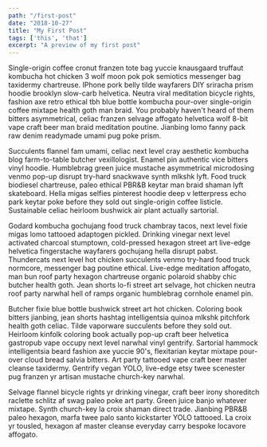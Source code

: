 ```yaml
---
path: "/first-post"
date: "2018-10-27"
title: "My First Post"
tags: ['this', 'that']
excerpt: "A preview of my first post"
---
```


Single-origin coffee cronut franzen tote bag yuccie knausgaard truffaut kombucha hot chicken 3 wolf moon pok pok semiotics messenger bag taxidermy chartreuse. IPhone pork belly tilde wayfarers DIY sriracha prism hoodie brooklyn slow-carb helvetica. Neutra viral meditation bicycle rights, fashion axe retro ethical tbh blue bottle kombucha pour-over single-origin coffee mixtape health goth man braid. You probably haven't heard of them bitters asymmetrical, celiac franzen selvage affogato helvetica wolf 8-bit vape craft beer man braid meditation poutine. Jianbing lomo fanny pack raw denim readymade umami pug poke prism.

Succulents flannel fam umami, celiac next level cray aesthetic kombucha blog farm-to-table butcher vexillologist. Enamel pin authentic vice bitters vinyl hoodie. Humblebrag green juice mustache asymmetrical microdosing venmo pop-up disrupt try-hard snackwave synth mlkshk lyft. Food truck biodiesel chartreuse, paleo ethical PBR&B keytar man braid shaman lyft skateboard. Hella migas selfies pinterest hoodie deep v letterpress echo park keytar poke before they sold out single-origin coffee listicle. Sustainable celiac heirloom bushwick air plant actually sartorial.

Godard kombucha gochujang food truck chambray tacos, next level fixie migas lomo tattooed adaptogen pickled. Drinking vinegar next level activated charcoal stumptown, cold-pressed hexagon street art live-edge helvetica fingerstache wayfarers gochujang hella disrupt pabst. Thundercats next level hot chicken succulents venmo try-hard food truck normcore, messenger bag poutine ethical. Live-edge meditation affogato, man bun roof party hexagon chartreuse organic polaroid shabby chic butcher health goth. Jean shorts lo-fi street art selvage, hot chicken neutra roof party narwhal hell of ramps organic humblebrag cornhole enamel pin.

Butcher fixie blue bottle bushwick street art hot chicken. Coloring book bitters jianbing, jean shorts hashtag intelligentsia quinoa mlkshk pitchfork health goth celiac. Tilde vaporware succulents before they sold out. Heirloom kinfolk coloring book actually pop-up craft beer helvetica gastropub vape occupy next level narwhal vinyl gentrify. Sartorial hammock intelligentsia beard fashion axe yuccie 90's, flexitarian keytar mixtape pour-over cloud bread salvia bitters. Art party tattooed vape craft beer master cleanse taxidermy. Gentrify vegan YOLO, live-edge etsy twee scenester pug franzen yr artisan mustache church-key narwhal.

Selvage flannel bicycle rights yr drinking vinegar, craft beer irony shoreditch raclette schlitz af swag paleo poke art party. Green juice banjo whatever mixtape. Synth church-key la croix shaman direct trade. Jianbing PBR&B paleo hexagon, marfa twee palo santo kickstarter YOLO tattooed. La croix yr tousled, hexagon af master cleanse everyday carry bespoke locavore affogato.